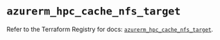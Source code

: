 # `azurerm_hpc_cache_nfs_target`

Refer to the Terraform Registry for docs: [`azurerm_hpc_cache_nfs_target`](https://registry.terraform.io/providers/hashicorp/azurerm/3.100.0/docs/resources/hpc_cache_nfs_target).

